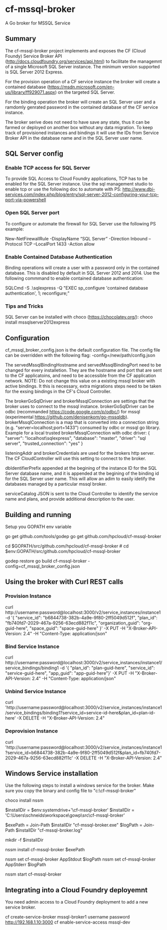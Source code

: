 # cf-mssql-broker
A Go broker for MSSQL Service

## Summary

The cf-mssql-broker project implements and exposes the CF (Cloud Foundy) Service Broker API (http://docs.cloudfoundry.org/services/api.html) to facilitate the managemnt of a single Microsoft SQL Server instance. The minimum version supported is SQL Server 2012 Express.

For the provision operation of a CF service instance the broker will create a contained database (https://msdn.microsoft.com/en-us/library/ff929071.aspx) on the targeted SQL Server.

For the binding operation the broker will create an SQL Server user and a ramdomly genrated password in the contained database of the CF service instance.

The broker serive does not need to have save any state, thus it can be farmed or deployed on another box without any data migration. To keep track of provisioned instances and bindings it will use the IDs from Service Broker API in the database name and in the SQL Server user name.



## SQL Server config

### Enable TCP access for SQL Server
To provide SQL Access to Cloud Foundry applications, TCP has to be enabled for the SQL Server instance.
Use the sql management studio to enable tcp or use the following doc to automate with PS: http://www.dbi-services.com/index.php/blog/entry/sql-server-2012-configuring-your-tcp-port-via-powershell

### Open SQL Server port

To configure or automate the firewall for SQL Server use the following PS example:

New-NetFirewallRule -DisplayName “SQL Server” -Direction Inbound –Protocol TCP –LocalPort 1433 -Action allow
 

### Enable Contained Database Authentication

Binding operations will create a user with a password only in the contained database. This is disabled by 
default in SQL Server 2012 and 2014. Use the following commmand to enable contained database authentication:

SQLCmd -S .\sqlexpress  -Q "EXEC sp_configure 'contained database authentication', 1; reconfigure;"

### Tips and Tricks

SQL Server can be installed with choco (https://chocolatey.org/):
choco install mssqlserver2012express

## Configuration

cf_mssql_broker_config.json is the default configuration file. The config file can be overridden with
the following flag: -config=/new/path/config.json

The servedMssqlBindingHostname and servedMssqlBindingPort need to be changed for every installetion.
They are the hostname and port that are sent to the CF applicatoins, and need to be accessible from the CF application network. NOTE: Do not change this value on a existing mssql broker with active bindings.
It this is necessary, extra migrations steps need to be taken for the exsing bindings in the CF's Cloud Controller.

The brokerGoSqlDriver and brokerMssqlConnection are settings that the broker uses to connect to the mssql instance. brokerGoSqlDriver can be odbc (recommanded https://code.google.com/p/odbc/) for mssql (experimental https://github.com/denisenkom/go-mssqldb). brokerMssqlConnection is a map that is 
converted into a connection string (e.g. "server=localhost;port=1433") consumed by odbc or mssql go library.
Example for a local trusted brokerMssqlConnection with odbc driver:
	{
		"server":   "localhost\\sqlexpress",
		"database": "master",
		"driver": 	"sql server",
		"trusted_connection": "yes"
	}
	
listeningAddr and brokerCredentials are used for the brokers http server. The CF CloudController will use this setting to connect to the broker.

dbIdentifierPrefix appended at the begining of the instance ID for the SQL Server database name, and it is appended at the begining of the binding id for the SQL Server user name. This will allow an adim to easily idetify the databases managed by a particular mssql broker.

serviceCatalog JSON is sent to the Cloud Controller to identify the service name and plans, and provide additional description to the user.

## Building and running

Setup you GOPATH env variable

go get github.com/tools/godep
go get github.com/hpcloud/cf-mssql-broker

cd $GOPATH/src/github.com/hpcloud/cf-mssql-broker # cd $env:GOPATH/src/github.com/hpcloud/cf-mssql-broker

godep restore
go build
cf-mssql-broker -config=cf_mssql_broker_config.json


## Using the broker with Curl REST calls

### Provision Instance

curl http://username:password@localhost:3000/v2/service_instances/instance1 -d '{ "service_id":  "b6844738-382b-4a9e-9f80-2ff5049d512f", "plan_id":           "fb740fd7-2029-467a-9256-63ecd882f11c",  "organization_guid": "org-guid-here", "space_guid":        "space-guid-here" }' -X PUT -H "X-Broker-API-Version: 2.4" -H "Content-Type: application/json"

### Bind Service Instance

curl http://username:password@localhost:3000/v2/service_instances/instance1/service_bindings/binding1 -d '{  "plan_id":        "plan-guid-here",  "service_id":     "service-guid-here",  "app_guid":       "app-guid-here"}' -X PUT -H "X-Broker-API-Version: 2.4" -H "Content-Type: application/json"

### Unbind Service Instance

curl 'http://username:password@localhost:3000/v2/service_instances/instance1/service_bindings/binding1?service_id=service-id-here&plan_id=plan-id-here' -X DELETE -H "X-Broker-API-Version: 2.4"

### Deprovision Instance
curl 'http://username:password@localhost:3000/v2/service_instances/instance1?service_id=b6844738-382b-4a9e-9f80-2ff5049d512f&plan_id=fb740fd7-2029-467a-9256-63ecd882f11c' -X DELETE -H "X-Broker-API-Version: 2.4"

## Windows Service installation

Use the following steps to install a windows service for the broker. Make sure you copy the binary 
and config file to "c:\cf-mssql-broker"

choco install nssm

$installDir = $env:systemdrive+'\cf-mssql-broker'
$installDir = 'C:\Users\schneids\workspace\gowp\src\cf-mssql-broker'

$exePath = Join-Path $installDir "cf-mssql-broker.exe"
$logPath = Join-Path $installDir "cf-mssql-broker.log"

mkdir -f $installDir 

nssm install cf-mssql-broker $exePath

nssm set  cf-mssql-broker  AppStdout $logPath 
nssm set  cf-mssql-broker  AppStderr $logPath 

nssm start cf-mssql-broker

## Integrating into a Cloud Foundry deployemnt

You need admin access to a Cloud Foundry deployment to add a new service broker.

cf create-service-broker mssql-broker1 username password http://192.168.1.10:3000
cf enable-service-access mssql-dev
